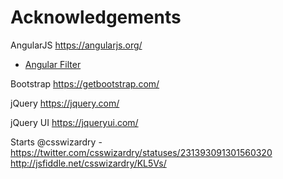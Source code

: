 # Acknowledgements

AngularJS
https://angularjs.org/

- [Angular Filter](https://github.com/a8m/angular-filter/)

Bootstrap
https://getbootstrap.com/

jQuery
https://jquery.com/

jQuery UI
https://jqueryui.com/

Starts
@csswizardry - https://twitter.com/csswizardry/statuses/231393091301560320
http://jsfiddle.net/csswizardry/KL5Vs/